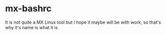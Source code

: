 # mx-bashrc
It is not quite a MX Linux tool but I hope it maybe will be with work, so that's why it's name is what it is
